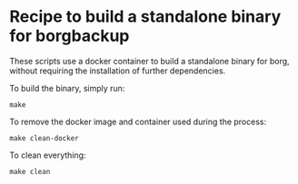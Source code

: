
Recipe to build a standalone binary for borgbackup
===

These scripts use a docker container to build a standalone binary for
borg, without requiring the installation of further dependencies.

To build the binary, simply run:

```
make
```

To remove the docker image and container used during the process:

```
make clean-docker
```

To clean everything:

```
make clean
```
